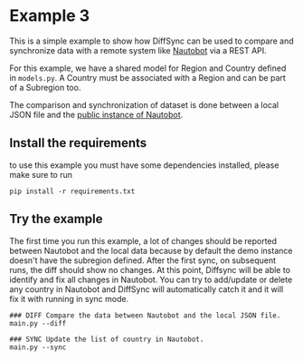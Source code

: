 
# Example 3

This is a simple example to show how DiffSync can be used to compare and synchronize data with a remote system like [Nautobot](https://nautobot.readthedocs.io) via a REST API.

For this example, we have a shared model for Region and Country defined in `models.py`.
A Country must be associated with a Region and can be part of a Subregion too.

The comparison and synchronization of dataset is done between a local JSON file and the [public instance of Nautobot](https://demo.nautobot.com).


## Install the requirements

to use this example you must have some dependencies installed, please make sure to run 
```
pip install -r requirements.txt
```

## Try the example

The first time you run this example, a lot of changes should be reported between Nautobot and the local data because by default the demo instance doesn't have the subregion defined.
After the first sync, on subsequent runs, the diff should show no changes. 
At this point, Diffsync will be able to identify and fix all changes in Nautobot. You can try to add/update or delete any country in Nautobot and DiffSync will automatically catch it and it will fix it with running in sync mode.

```
### DIFF Compare the data between Nautobot and the local JSON file.
main.py --diff

### SYNC Update the list of country in Nautobot.
main.py --sync
```
